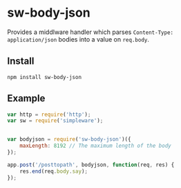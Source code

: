 # sw-body-json

Provides a middlware handler which parses `Content-Type: application/json` bodies into a value on `req.body`.

## Install

`npm install sw-body-json`

## Example

```javascript
var http = require('http');
var sw = require('simpleware');


var bodyjson = require('sw-body-json')({
	maxLength: 8192 // The maximum length of the body
});

app.post('/posttopath', bodyjson, function(req, res) {
	res.end(req.body.say);
});
```
